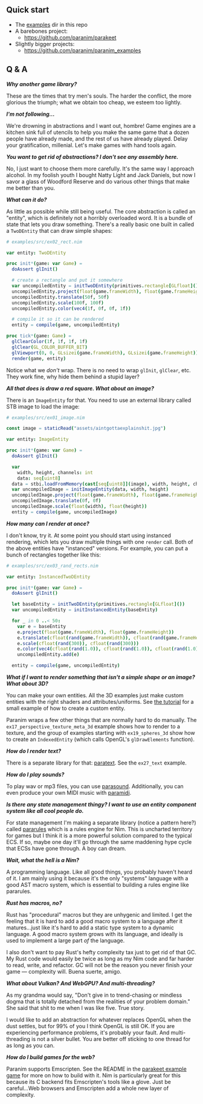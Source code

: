 ## Quick start

* The [examples](examples) dir in this repo
* A barebones project:
  * https://github.com/paranim/parakeet
* Slightly bigger projects:
  * https://github.com/paranim/paranim_examples

## Q & A

**_Why another game library?_**

These are the times that try men's souls. The harder the conflict, the more glorious the triumph; what we obtain too cheap, we esteem too lightly.

**_I'm not following..._**

We're drowning in abstractions and I want out, hombre! Game engines are a kitchen sink full of utencils to help you make the same game that a dozen people have already made, and the rest of us have already played. Delay your gratification, millenial. Let's make games with hand tools again.

**_You want to get rid of abstractions? I don't see any assembly here._**

No, I just want to choose them more carefully. It's the same way I approach alcohol. In my foolish youth I bought Natty Light and Jack Daniels, but now I savor a glass of Woodford Reserve and do various other things that make me better than you.

**_What can it do?_**

As little as possible while still being useful. The core abstraction is called an "entity", which is definitely not a horribly overloaded word. It is a bundle of state that lets you draw something. There's a really basic one built in called a `TwoDEntity` that can draw simple shapes:

```nim
# examples/src/ex02_rect.nim

var entity: TwoDEntity

proc init*(game: var Game) =
  doAssert glInit()

  # create a rectangle and put it somewhere
  var uncompiledEntity = initTwoDEntity(primitives.rectangle[GLfloat]())
  uncompiledEntity.project(float(game.frameWidth), float(game.frameHeight))
  uncompiledEntity.translate(50f, 50f)
  uncompiledEntity.scale(100f, 100f)
  uncompiledEntity.color(vec4(1f, 0f, 0f, 1f))

  # compile it so it can be rendered
  entity = compile(game, uncompiledEntity)

proc tick*(game: Game) =
  glClearColor(1f, 1f, 1f, 1f)
  glClear(GL_COLOR_BUFFER_BIT)
  glViewport(0, 0, GLsizei(game.frameWidth), GLsizei(game.frameHeight))
  render(game, entity)
```

Notice what we *don't* wrap. There is no need to wrap `glInit`, `glClear`, etc. They work fine, why hide them behind a stupid layer?

**_All that does is draw a red square. What about an image?_**

There is an `ImageEntity` for that. You need to use an external library called STB image to load the image:

```nim
# examples/src/ex01_image.nim

const image = staticRead("assets/aintgottaexplainshit.jpg")

var entity: ImageEntity

proc init*(game: var Game) =
  doAssert glInit()

  var
    width, height, channels: int
    data: seq[uint8]
  data = stbi.loadFromMemory(cast[seq[uint8]](image), width, height, channels, stbi.RGBA)
  var uncompiledImage = initImageEntity(data, width, height)
  uncompiledImage.project(float(game.frameWidth), float(game.frameHeight))
  uncompiledImage.translate(0f, 0f)
  uncompiledImage.scale(float(width), float(height))
  entity = compile(game, uncompiledImage)
```

**_How many can I render at once?_**

I don't know, try it. At some point you should start using instanced rendering, which lets you draw multiple things with one `render` call. Both of the above entities have "instanced" versions. For example, you can put a bunch of rectangles together like this:

```nim
# examples/src/ex03_rand_rects.nim

var entity: InstancedTwoDEntity

proc init*(game: var Game) =
  doAssert glInit()

  let baseEntity = initTwoDEntity(primitives.rectangle[GLfloat]())
  var uncompiledEntity = initInstancedEntity(baseEntity)

  for _ in 0 ..< 50:
    var e = baseEntity
    e.project(float(game.frameWidth), float(game.frameHeight))
    e.translate(cfloat(rand(game.frameWidth)), cfloat(rand(game.frameHeight)))
    e.scale(cfloat(rand(300)), cfloat(rand(300)))
    e.color(vec4(cfloat(rand(1.0)), cfloat(rand(1.0)), cfloat(rand(1.0)), 1f))
    uncompiledEntity.add(e)

  entity = compile(game, uncompiledEntity)
```

**_What if I want to render something that isn't a simple shape or an image? What about 3D?_**

You can make your own entities. All the 3D examples just make custom entities with the right shaders and attributes/uniforms. See [the tutorial](TUTORIAL.md) for a small example of how to create a custom entity.

Paranim wraps a few other things that are normally hard to do manually. The `ex17_perspective_texture_meta_3d` example shows how to render to a texture, and the group of examples starting with `ex19_spheres_3d` show how to create an `IndexedEntity` (which calls OpenGL's `glDrawElements` function).

**_How do I render text?_**

There is a separate library for that: [paratext](https://github.com/paranim/paratext). See the `ex27_text` example.

**_How do I play sounds?_**

To play wav or mp3 files, you can use [parasound](https://github.com/paranim/parasound). Additionally, you can even produce your own MIDI music with [paramidi](https://github.com/paranim/paramidi).

**_Is there any state management thingy? I want to use an entity component system like all cool people do._**

For state management I'm making a separate library (notice a pattern here?) called [pararules](https://github.com/paranim/pararules) which is a rules engine for Nim. This is uncharted territory for games but I think it is a more powerful solution compared to the typical ECS. If so, maybe one day it'll go through the same maddening hype cycle that ECSs have gone through. A boy can dream.

**_Wait, what the hell is a Nim?_**

A programming language. Like all good things, you probably haven't heard of it. I am mainly using it because it's the only "systems" language with a good AST macro system, which is essential to building a rules engine like pararules.

**_Rust has macros, no?_**

Rust has "procedural" macros but they are unhygenic and limited. I get the feeling that it is hard to add a good macro system to a language after it matures...just like it's hard to add a static type system to a dynamic language. A good macro system grows with its language, and ideally is used to implement a large part *of* the language.

I also don't want to pay Rust's hefty complexity tax just to get rid of that GC. My Rust code would easily be twice as long as my Nim code and far harder to read, write, and refactor. GC will not be the reason you never finish your game — complexity will. Buena suerte, amigo.

**_What about Vulkan? And WebGPU? And multi-threading?_**

As my grandma would say, "Don't give in to trend-chasing or mindless dogma that is totally detached from the realities of your problem domain." She said that shit to me when I was like five. True story.

I would like to add an abstraction for whatever replaces OpenGL when the dust settles, but for 99% of you I think OpenGL is still OK. If you are experiencing performance problems, it's probably your fault. And multi-threading is not a silver bullet. You are better off sticking to one thread for as long as you can.

**_How do I build games for the web?_**

Paranim supports Emscripten. See the README in the [parakeet example game](https://github.com/paranim/parakeet) for more on how to build with it. Nim is particularly great for this because its C backend fits Emscripten's tools like a glove. Just be careful...Web browsers and Emscripten add a whole new layer of complexity.
